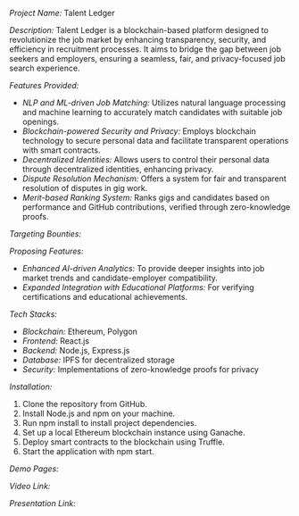 *Project Name:* Talent Ledger

*Description:* 
Talent Ledger is a blockchain-based platform designed to revolutionize the job market by enhancing transparency, security, and efficiency in recruitment processes. It aims to bridge the gap between job seekers and employers, ensuring a seamless, fair, and privacy-focused job search experience.

*Features Provided:*
- *NLP and ML-driven Job Matching:* Utilizes natural language processing and machine learning to accurately match candidates with suitable job openings.
- *Blockchain-powered Security and Privacy:* Employs blockchain technology to secure personal data and facilitate transparent operations with smart contracts.
- *Decentralized Identities:* Allows users to control their personal data through decentralized identities, enhancing privacy.
- *Dispute Resolution Mechanism:* Offers a system for fair and transparent resolution of disputes in gig work.
- *Merit-based Ranking System:* Ranks gigs and candidates based on performance and GitHub contributions, verified through zero-knowledge proofs.

*Targeting Bounties:*

*Proposing Features:*
- *Enhanced AI-driven Analytics:* To provide deeper insights into job market trends and candidate-employer compatibility.
- *Expanded Integration with Educational Platforms:* For verifying certifications and educational achievements.

*Tech Stacks:*
- *Blockchain:* Ethereum, Polygon
- *Frontend:* React.js
- *Backend:* Node.js, Express.js
- *Database:* IPFS for decentralized storage
- *Security:* Implementations of zero-knowledge proofs for privacy

*Installation:*
1. Clone the repository from GitHub.
2. Install Node.js and npm on your machine.
3. Run npm install to install project dependencies.
4. Set up a local Ethereum blockchain instance using Ganache.
5. Deploy smart contracts to the blockchain using Truffle.
6. Start the application with npm start.

*Demo Pages:*

*Video Link:*

*Presentation Link:*

